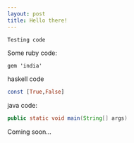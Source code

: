 ```yaml
---
layout: post
title: Hello there!
---
```


`Testing code`

Some ruby code:
```haskell
gem 'india'
```

haskell code
```haskell
const [True,False]
```
java code:
```java
public static void main(String[] args)
```

Coming soon...
